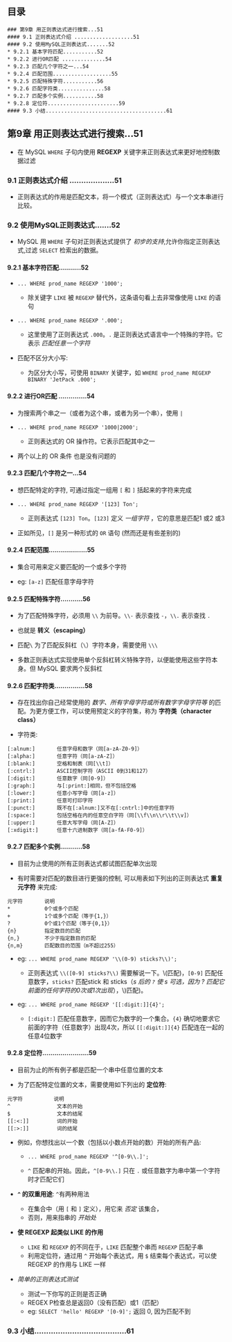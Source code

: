 ## 目录
```
### 第9章 用正则表达式进行搜索...51
#### 9.1 正则表达式介绍 ...................51
#### 9.2 使用MySQL正则表达式.......52
* 9.2.1 基本字符匹配...........52
* 9.2.2 进行OR匹配 ..............54
* 9.2.3 匹配几个字符之一...54
* 9.2.4 匹配范围...................55
* 9.2.5 匹配特殊字符...........56
* 9.2.6 匹配字符类...............58
* 9.2.7 匹配多个实例...........58
* 9.2.8 定位符.......................59
#### 9.3 小结.......................................61
```



## 第9章 用正则表达式进行搜索...51
* 在 MySQL `WHERE` 子句内使用 **REGEXP** 关键字来正则表达式来更好地控制数据过滤

### 9.1 正则表达式介绍 ...................51
* 正则表达式的作用是匹配文本，将一个模式（正则表达式）与一个文本串进行比较。

### 9.2 使用MySQL正则表达式.......52
* MySQL 用 `WHERE` 子句对正则表达式提供了 *初步的支持*,允许你指定正则表达式,过滤 `SELECT` 检索出的数据。

#### 9.2.1 基本字符匹配...........52
* `... WHERE prod_name REGEXP '1000';`
    * 除关键字 `LIKE` 被 `REGEXP` 替代外，这条语句看上去非常像使用 `LIKE` 的语句 

* `... WHERE prod_name REGEXP '.000';`
    * 这里使用了正则表达式 `.000`。`.` 是正则表达式语言中一个特殊的字符。它表示 *匹配任意一个字符*

* 匹配不区分大小写:
    * 为区分大小写，可使用 `BINARY` 关键字，如 `WHERE prod_name REGEXP BINARY 'JetPack .000';`


#### 9.2.2 进行OR匹配 ..............54
* 为搜索两个串之一（或者为这个串，或者为另一个串），使用 `|`

* `... WHERE prod_name REGEXP '1000|2000';`
    * 正则表达式的 OR 操作符。它表示匹配其中之一

* 两个以上的 OR 条件 也是没有问题的

#### 9.2.3 匹配几个字符之一...54
* 想匹配特定的字符, 可通过指定一组用 `[` 和 `]` 括起来的字符来完成

* `... WHERE prod_name REGEXP '[123] Ton';`
    * 正则表达式 `[123] Ton`。`[123]` 定义 *一组字符* ，它的意思是匹配1 或2 或3

* 正如所见，`[]` 是另一种形式的 `OR` 语句 (然而还是有些差别的)

#### 9.2.4 匹配范围...................55
* 集合可用来定义要匹配的一个或多个字符

* eg: `[a-z]` 匹配任意字母字符

#### 9.2.5 匹配特殊字符...........56
* 为了匹配特殊字符，必须用 `\\` 为前导。`\\-` 表示查找 `-`，`\\.` 表示查找 `.`

* 也就是 **转义（escaping）**

* 匹配`\` 为了匹配反斜杠（`\`）字符本身，需要使用 `\\\`

* 多数正则表达式实现使用单个反斜杠转义特殊字符，以便能使用这些字符本身。但 MySQL 要求两个反斜杠

#### 9.2.6 匹配字符类...............58
* 存在找出你自己经常使用的 *数字、所有字母字符或所有数字字母字符等* 的匹配。为更方便工作，可以使用预定义的字符集，称为 **字符类（character class）**

* 字符类:
```mysql
[:alnum:]       任意字母和数字（同[a-zA-Z0-9]）
[:alpha:]       任意字符（同[a-zA-Z]）
[:blank:]       空格和制表（同[\\t]）
[:cntrl:]       ASCII控制字符（ASCII 0到31和127）
[:digit:]       任意数字（同[0-9]）
[:graph:]       与[:print:]相同，但不包括空格
[:lower:]       任意小写字母（同[a-z]）
[:print:]       任意可打印字符
[:punct:]       既不在[:alnum:]又不在[:cntrl:]中的任意字符
[:space:]       包括空格在内的任意空白字符（同[\\f\\n\\r\\t\\v]）
[:upper:]       任意大写字母（同[A-Z]）
[:xdigit:]      任意十六进制数字（同[a-fA-F0-9]）
```

#### 9.2.7 匹配多个实例...........58
* 目前为止使用的所有正则表达式都试图匹配单次出现

* 有时需要对匹配的数目进行更强的控制, 可以用表如下列出的正则表达式 **重复元字符** 来完成:
```mysql
元字符       说明
*           0个或多个匹配
+           1个或多个匹配（等于{1,}）
?           0个或1个匹配（等于{0,1}）
{n}         指定数目的匹配
{n,}        不少于指定数目的匹配
{n,m}       匹配数目的范围（m不超过255）
```

* eg: `... WHERE prod_name REGEXP '\\(0-9) sticks?\\)';`
    * 正则表达式 `\\([0-9] sticks?\\)` 需要解说一下。\\(匹配)，`[0-9]` 匹配任意数字，`sticks?` 匹配stick 和 sticks（*s 后的 `?` 使 s 可选，因为 ? 匹配它前面的任何字符的0次或1次出现*），\\)匹配)。

* eg: `... WHERE prod_name REGEXP '[[:digit:]]{4}';`
    * `[:digit:]` 匹配任意数字，因而它为数字的一个集合。`{4}` 确切地要求它前面的字符（任意数字）出现4次，所以 `[[:digit:]]{4}` 匹配连在一起的任意4位数字

#### 9.2.8 定位符.......................59
* 目前为止的所有例子都是匹配一个串中任意位置的文本

* 为了匹配特定位置的文本，需要使用如下列出的 **定位符**:
```mysql
元字符          说明
^               文本的开始
$               文本的结尾
[[:<:]]         词的开始
[[:>:]]         词的结尾
```

* 例如，你想找出以一个数（包括以小数点开始的数）开始的所有产品:
    *  `... WHERE prod_name REGEXP '^[0-9\\.]';`

    * `^` 匹配串的开始。因此，`^[0-9\\.]` 只在 `.` 或任意数字为串中第一个字符时才匹配它们

* **`^` 的双重用途**: `^`有两种用法
    * 在集合中（用 `[` 和 `]` 定义），用它来 *否定* 该集合，
    * 否则，用来指串的 *开始处*

* **使 REGEXP 起类似 LIKE 的作用**
    * `LIKE` 和 `REGEXP` 的不同在于，`LIKE` 匹配整个串而 `REGEXP` 匹配子串
    * 利用定位符，通过用 `^` 开始每个表达式，用 `$` 结束每个表达式，可以使 REGEXP 的作用与 LIKE 一样

* *简单的正则表达式测试*
    * 测试一下你写的正则是否正确
    * REGEX P检查总是返回0（没有匹配）或1（匹配）
    * eg: `SELECT 'hello' REGEXP '[0-9]';` 返回 0, 因为匹配不到

### 9.3 小结.......................................61